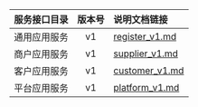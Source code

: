   
| 服务接口目录 | 版本号 | 说明文档链接 |  
| :----------------- | :-----: | :---------------- |  
| 通用应用服务 | v1 | [register_v1.md](https://github.com/Zhang-Monica/gitMd/blob/master/register_v1/README.md) |  
| 商户应用服务 | v1 | [supplier_v1.md](https://github.com/Zhang-Monica/gitMd/blob/master/supplier_v1/README.md) |  
| 客户应用服务 | v1 | [customer_v1.md](https://github.com/Zhang-Monica/gitMd/blob/master/customer_v1/README.md) |  
| 平台应用服务 | v1 | [platform_v1.md](https://github.com/Zhang-Monica/gitMd/blob/master/platform_v1/README.md) |  
  
